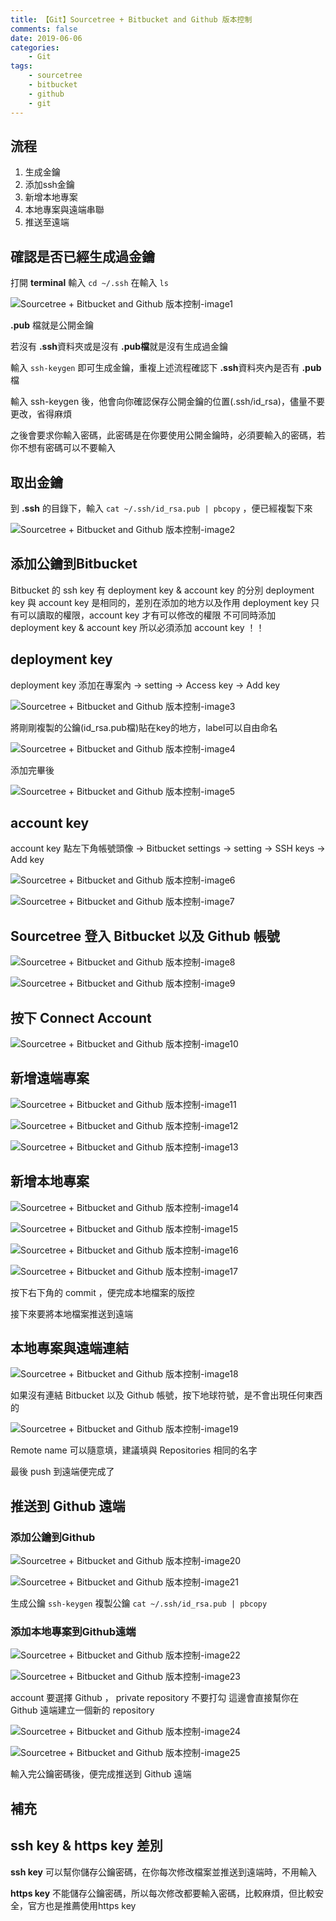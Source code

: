 ```yaml
---
title: 【Git】Sourcetree + Bitbucket and Github 版本控制
comments: false
date: 2019-06-06
categories:
    - Git
tags:
    - sourcetree
    - bitbucket
    - github
    - git
---
```


## 流程

1. 生成金鑰
2. 添加ssh金鑰
3. 新增本地專案
4. 本地專案與遠端串聯
5. 推送至遠端

## 確認是否已經生成過金鑰
打開 **terminal** 輸入 `cd ~/.ssh` 在輸入 `ls`

![Sourcetree + Bitbucket and Github 版本控制-image1](0_ytShGhzQs3_sWor3.png)

**.pub** 檔就是公開金鑰

若沒有 **.ssh**資料夾或是沒有 **.pub檔**就是沒有生成過金鑰

輸入 `ssh-keygen` 即可生成金鑰，重複上述流程確認下 **.ssh**資料夾內是否有 **.pub**檔

輸入 ssh-keygen 後，他會向你確認保存公開金鑰的位置(.ssh/id_rsa)，儘量不要更改，省得麻煩

之後會要求你輸入密碼，此密碼是在你要使用公開金鑰時，必須要輸入的密碼，若你不想有密碼可以不要輸入

## 取出金鑰
到 **.ssh** 的目錄下，輸入 `cat ~/.ssh/id_rsa.pub | pbcopy` ，便已經複製下來

![Sourcetree + Bitbucket and Github 版本控制-image2](0_JGb_wBsr4LFtywxU.png)

## 添加公鑰到Bitbucket
Bitbucket 的 ssh key 有 deployment key & account key 的分別
deployment key 與 account key 是相同的，差別在添加的地方以及作用
deployment key 只有可以讀取的權限，account key 才有可以修改的權限
不可同時添加 deployment key & account key
所以必須添加 account key ！！

## deployment key
deployment key 添加在專案內 -> setting -> Access key -> Add key

![Sourcetree + Bitbucket and Github 版本控制-image3](0_LfdR7x09XI3wp0Hr.png)

將剛剛複製的公鑰(id_rsa.pub檔)貼在key的地方，label可以自由命名

![Sourcetree + Bitbucket and Github 版本控制-image4](0_dICOpw6PLONezNOU.png)

添加完畢後

![Sourcetree + Bitbucket and Github 版本控制-image5](0_yCKrWLNnPGMcVQ9w.png)

## account key
account key 點左下角帳號頭像 -> Bitbucket settings -> setting -> SSH keys -> Add key

![Sourcetree + Bitbucket and Github 版本控制-image6](0_gUCSiyvDDpv8GOMh.png)

![Sourcetree + Bitbucket and Github 版本控制-image7](0_Q_gWrPCjV5gRQHSA.png)

## Sourcetree 登入 Bitbucket 以及 Github 帳號

![Sourcetree + Bitbucket and Github 版本控制-image8](0_GZQQG7w6St22N4kE.png)

![Sourcetree + Bitbucket and Github 版本控制-image9](0_7JOAhBr7xp1MAxw6.png)


## 按下 Connect Account

![Sourcetree + Bitbucket and Github 版本控制-image10](0_DpmduIDjsrh7LRZO.png)

## 新增遠端專案

![Sourcetree + Bitbucket and Github 版本控制-image11](0_qZFUVC_bih3o4vbe.png)

![Sourcetree + Bitbucket and Github 版本控制-image12](0_jbJxuN5yvgfZ_Txj.png)

![Sourcetree + Bitbucket and Github 版本控制-image13](0_ebkucr0KWmoi-xQz.png)

## 新增本地專案

![Sourcetree + Bitbucket and Github 版本控制-image14](0_7iyb2ceObhwS_MgD.png)

![Sourcetree + Bitbucket and Github 版本控制-image15](0_96Fc1iUmokw_H69K.png)

![Sourcetree + Bitbucket and Github 版本控制-image16](0_AmJQyMBW--1UVaIa.png)

![Sourcetree + Bitbucket and Github 版本控制-image17](0_p5RJ34uSd_3Yk9tg.png)

按下右下角的 commit ，便完成本地檔案的版控

接下來要將本地檔案推送到遠端

## 本地專案與遠端連結

![Sourcetree + Bitbucket and Github 版本控制-image18](0_c815hucN0lc3Whdc.png)

如果沒有連結 Bitbucket 以及 Github 帳號，按下地球符號，是不會出現任何東西的

![Sourcetree + Bitbucket and Github 版本控制-image19](0_lkpIOAHc9GHln7AB.png)

Remote name 可以隨意填，建議填與 Repositories 相同的名字

最後 push 到遠端便完成了

## 推送到 Github 遠端

### 添加公鑰到Github

![Sourcetree + Bitbucket and Github 版本控制-image20](0_-TVYedCiQ8kuvSJ-.png)

![Sourcetree + Bitbucket and Github 版本控制-image21](0_rdlr-48CevQJDVG8.png)

生成公鑰 `ssh-keygen` 複製公鑰 `cat ~/.ssh/id_rsa.pub | pbcopy`

### 添加本地專案到Github遠端

![Sourcetree + Bitbucket and Github 版本控制-image22](0_HMQRG_LHNgmEE5Nt.png)

![Sourcetree + Bitbucket and Github 版本控制-image23](0_FFEPSsTu7dCyhamJ.png)


account 要選擇 Github ， private repository 不要打勾
這邊會直接幫你在 Github 遠端建立一個新的 repository

![Sourcetree + Bitbucket and Github 版本控制-image24](0_OLJ4x7I9xiMZoFIo.png)

![Sourcetree + Bitbucket and Github 版本控制-image25](0_hW3IyFxmI4OqNYBr.png)

輸入完公鑰密碼後，便完成推送到 Github 遠端

## 補充

## ssh key & https key 差別

**ssh key** 可以幫你儲存公鑰密碼，在你每次修改檔案並推送到遠端時，不用輸入

**https key** 不能儲存公鑰密碼，所以每次修改都要輸入密碼，比較麻煩，但比較安全，官方也是推薦使用https key
